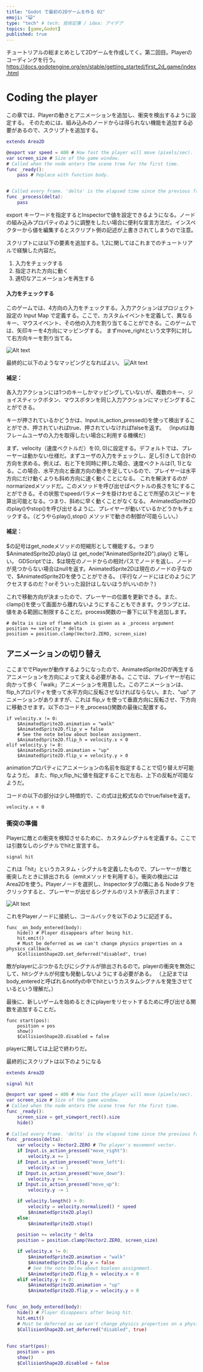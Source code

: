 ```yaml
---
title: "Godot で最初の2Dゲームを作る 02"
emoji: "😺"
type: "tech" # tech: 技術記事 / idea: アイデア
topics: [game,Godot]
published: true
---
```

チュートリアルの総まとめとして2Dゲームを作成してく。第二回目。Playerのコーディングを行う。
https://docs.godotengine.org/en/stable/getting_started/first_2d_game/index.html

# Coding the player
この章では、Playerの動きとアニメーションを追加し、衝突を検出するように設定する。
そのためには、組み込みのノードからは得られない機能を追加する必要があるので、スクリプトを追加する。

```player.gd
extends Area2D

@export var speed = 400 # How fast the player will move (pixels/sec).
var screen_size # Size of the game window.
# Called when the node enters the scene tree for the first time.
func _ready():
	pass # Replace with function body.


# Called every frame. 'delta' is the elapsed time since the previous frame.
func _process(delta):
	pass
```

export キーワードを指定するとInspectorで値を設定できるようになる。ノードの組み込みプロパティのように調整をしたい場合に便利な宣言方法だ。インスペクターから値を編集するとスクリプト側の記述が上書きされてしまうので注意。

スクリプトには以下の要素を追加する。1,2に関してはこれまでのチュートリアルで経験した内容だ。
1. 入力をチェックする
2. 指定された方向に動く
3. 適切なアニメーションを再生する


#### 入力をチェックする
このゲームでは、4方向の入力をチェックする。入力アクションはプロジェクト設定の Input Map で定義する。ここで、カスタムイベントを定義して、異なるキー、マウスイベント、その他の入力を割り当てることができる。このゲームでは、矢印キーを4方向にマッピングする。
まずmove_rightという文字列に対して右方向キーを割り当てる。

![Alt text](/images/articles/godot-my-first-2dgame02/set-right.png)

最終的に以下のようなマッピングとなればよい。
![Alt text](/images/articles/godot-my-first-2dgame02/mapping.png)

#### 補足：
各入力アクションには1つのキーしかマッピングしていないが、複数のキー、ジョイスティックボタン、マウスボタンを同じ入力アクションにマッピングすることができる。

キーが押されているかどうかは、Input.is_action_pressed()を使って検出することができ、押されていればtrue、押されていなければfalseを返す。
（Inputは毎フレームユーザの入力を取得したい場合に利用する機構だ）

まず、velocity（速度ベクトルだ）を(0, 0)に設定する。デフォルトでは、プレーヤーは動かない仕様だ。まずユーザの入力をチェックし、足し引きして合計の方向を求める。例えば、右と下を同時に押した場合、速度ベクトルは(1, 1)となる。この場合、水平方向と垂直方向の動きを足しているので、プレイヤーは水平方向にだけ動くよりも斜め方向に速く動くことになる。
これを解決するのがnormarizedメソッドだ。このメソッドを呼び出せばベクトルの長さを1にすることができる。その状態でspeedパラメータを掛けわせることで所望のスピードを算出可能となる。つまり、斜めに早く動くことがなくなる。
AnimatedSprite2Dのplay()やstop()を呼び出せるように、プレイヤーが動いているかどうかもチェックする。（どうやらplay(),stop() メソッドで動きの制御が可能らしい。）

#### 補足：
$の記号はget_nodeメソッドの短縮形として機能する。つまり
$AnimatedSprite2D.play() は get_node("AnimatedSprite2D").play() と等しい。
GDScriptでは、$は現在のノードからの相対パスでノードを返し、ノードが見つからない場合はnullを返す。AnimatedSprite2Dは現在のノードの子なので、$AnimatedSprite2Dを使うことができる。
(平行なノードにはどのようにアクセスするのだ？orそういった設計はしないほうがいいのか？)

これで移動方向が決まったので、プレーヤーの位置を更新できる。また、clamp()を使って画面から離れないようにすることもできます。クランプとは、値をある範囲に制限することだ。process関数の一番下に以下を追加します。

```
# delta is size of flame which is given as a _process argument
position += velocity * delta
position = position.clamp(Vector2.ZERO, screen_size)
```

## アニメーションの切り替え

ここまででPlayerが動作するようになったので、AnimatedSprite2Dが再生するアニメーションを方向によって変える必要がある。ここでは、プレイヤーが右に向かって歩く「walk」アニメーションを用意した。このアニメーションは、flip_hプロパティを使って水平方向に反転させなければならない。また、"up" アニメーションがありますが、これは flip_v を使って垂直方向に反転させ、下方向に移動させます。以下のコードを_process()関数の最後に配置する。

```
if velocity.x != 0:
	$AnimatedSprite2D.animation = "walk"
	$AnimatedSprite2D.flip_v = false
	# See the note below about boolean assignment.
	$AnimatedSprite2D.flip_h = velocity.x < 0
elif velocity.y != 0:
	$AnimatedSprite2D.animation = "up"
	$AnimatedSprite2D.flip_v = velocity.y > 0
```
animationプロパティにアニメーションの名前を指定することで切り替えが可能なようだ。
また、flip_v,flip_hに値を指定することで左右、上下の反転が可能なようだ。

コードの以下の部分は少し特徴的で、この式は比較式なのでtrue/falseを返す。
```
velocity.x < 0
```

### 衝突の準備

Playerに敵との衝突を検知させるために、カスタムシグナルを定義する。ここでは引数なしのシグナルでhitと宣言する。

```
signal hit
```

これは「hit」というカスタム・シグナルを定義したもので、プレーヤーが敵と衝突したときに排出される（emitメソッドを利用する）。衝突の検出にはArea2Dを使う。Playerノードを選択し、Inspectorタブの隣にある Nodeタブをクリックすると、プレーヤーが出せるシグナルのリストが表示されます：

![Alt text](/images/articles/godot-my-first-2dgame02/body-entered-signal.png)

これをPlayerノードに接続し、コールバックを以下のように記述する。
```
func _on_body_entered(body):
	hide() # Player disappears after being hit.
	hit.emit()
	# Must be deferred as we can't change physics properties on a physics callback.
	$CollisionShape2D.set_deferred("disabled", true)
```

敵がplayerにぶつかるたびにシグナルが排出されるので。playerの衝突を無効にして、hitシグナルが何度も発動しないようにする必要がある。
（上記まではbody_enteredと呼ばれるnotifyの中でhitというカスタムシグナルを発生させているという理解だ。）

最後に、新しいゲームを始めるときにplayerをリセットするために呼び出せる関数を追加することだ。

```
func start(pos):
	position = pos
	show()
	$CollisionShape2D.disabled = false
```

playerに関しては上記で終わりだ。

最終的にスクリプトは以下のようになる

```player.gd
extends Area2D

signal hit

@export var speed = 400 # How fast the player will move (pixels/sec).
var screen_size # Size of the game window.
# Called when the node enters the scene tree for the first time.
func _ready():
	screen_size = get_viewport_rect().size
	hide()
	
# Called every frame. 'delta' is the elapsed time since the previous frame.
func _process(delta):
	var velocity = Vector2.ZERO # The player's movement vector.
	if Input.is_action_pressed("move_right"):
		velocity.x += 1
	if Input.is_action_pressed("move_left"):
		velocity.x -= 1
	if Input.is_action_pressed("move_down"):
		velocity.y += 1
	if Input.is_action_pressed("move_up"):
		velocity.y -= 1

	if velocity.length() > 0:
		velocity = velocity.normalized() * speed
		$AnimatedSprite2D.play()
	else:
		$AnimatedSprite2D.stop()
		
	position += velocity * delta
	position = position.clamp(Vector2.ZERO, screen_size)

	if velocity.x != 0:
		$AnimatedSprite2D.animation = "walk"
		$AnimatedSprite2D.flip_v = false
		# See the note below about boolean assignment.
		$AnimatedSprite2D.flip_h = velocity.x < 0
	elif velocity.y != 0:
		$AnimatedSprite2D.animation = "up"
		$AnimatedSprite2D.flip_v = velocity.y > 0


func _on_body_entered(body):
	hide() # Player disappears after being hit.
	hit.emit()
	# Must be deferred as we can't change physics properties on a physics callback.
	$CollisionShape2D.set_deferred("disabled", true)
	
	
func start(pos):
	position = pos
	show()
	$CollisionShape2D.disabled = false

```